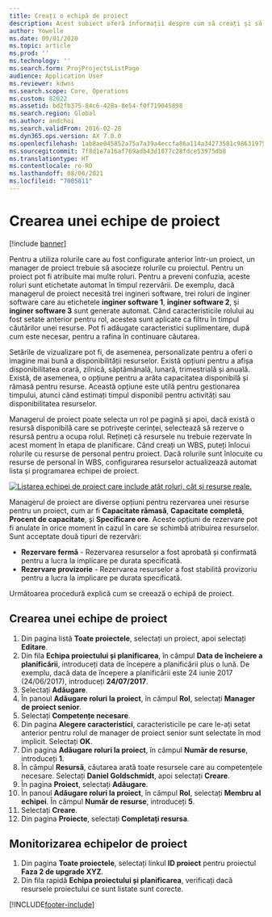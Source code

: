 ```yaml
---
title: Creați o echipă de proiect
description: Acest subiect oferă informații despre cum să creați și să gestionați echipe de proiect.
author: Yowelle
ms.date: 09/01/2020
ms.topic: article
ms.prod: ''
ms.technology: ''
ms.search.form: ProjProjectsListPage
audience: Application User
ms.reviewer: kdwns
ms.search.scope: Core, Operations
ms.custom: 82022
ms.assetid: bd2fb375-84c6-428a-8e54-f0f719045898
ms.search.region: Global
ms.author: andchoi
ms.search.validFrom: 2016-02-28
ms.dyn365.ops.version: AX 7.0.0
ms.openlocfilehash: 1ab8ae045852a75a7a39a4eccfa86a114a34273581c98631975bcbfac5a7a343
ms.sourcegitcommit: 7f8d1e7a16af769adb43d1877c28fdce53975db8
ms.translationtype: HT
ms.contentlocale: ro-RO
ms.lasthandoff: 08/06/2021
ms.locfileid: "7005811"
---
```

# <a name="create-a-project-team"></a>Crearea unei echipe de proiect

[!include [banner](../includes/banner.md)]

Pentru a utiliza rolurile care au fost configurate anterior într-un proiect, un manager de proiect trebuie să asocieze rolurile cu proiectul. Pentru un proiect pot fi atribuite mai multe roluri. Pentru a preveni confuzia, aceste roluri sunt etichetate automat în timpul rezervării. De exemplu, dacă managerul de proiect necesită trei ingineri software, trei roluri de inginer software care au etichetele **inginer software 1**, **inginer software 2**, și **inginer software 3** sunt generate automat. Când caracteristicile rolului au fost setate anterior pentru rol, acestea sunt aplicate ca filtru în timpul căutărilor unei resurse. Pot fi adăugate caracteristici suplimentare, după cum este necesar, pentru a rafina în continuare căutarea.

Setările de vizualizare pot fi, de asemenea, personalizate pentru a oferi o imagine mai bună a disponibilității resurselor. Există opțiuni pentru a afișa disponibilitatea orară, zilnică, săptămânală, lunară, trimestrială și anuală. Există, de asemenea, o opțiune pentru a arăta capacitatea disponibilă și rămasă pentru resurse. Această opțiune este utilă pentru gestionarea timpului, atunci când estimați timpul disponibil pentru activități sau disponibilitatea resurselor.

Managerul de proiect poate selecta un rol pe pagină și apoi, dacă există o resursă disponibilă care se potrivește cerinței, selectează să rezerve o resursă pentru a ocupa rolul. Rețineți că resursele nu trebuie rezervate în acest moment în etapa de planificare. Când creați un WBS, puteți înlocui rolurile cu resurse de personal pentru proiect. Dacă rolurile sunt înlocuite cu resurse de personal în WBS, configurarea resurselor actualizează automat lista și programarea echipei de proiect.

[![Listarea echipei de proiect care include atât roluri, cât și resurse reale.](./media/projectresourcing03-1024x368.jpg)](./media/projectresourcing03.jpg) 

Managerul de proiect are diverse opțiuni pentru rezervarea unei resurse pentru un proiect, cum ar fi **Capacitate rămasă**, **Capacitate completă**, **Procent de capacitate**, și **Specificare ore**. Aceste opțiuni de rezervare pot fi anulate în orice moment în cazul în care se schimbă atribuirea resurselor. Sunt acceptate două tipuri de rezervări:

- **Rezervare fermă** - Rezervarea resurselor a fost aprobată și confirmată pentru a lucra la implicare pe durata specificată.
- **Rezervare provizorie** - Rezervarea resurselor a fost stabilită provizoriu pentru a lucra la implicare pe durata specificată.

Următoarea procedură explică cum se creează o echipă de proiect.

## <a name="create-a-project-team"></a>Crearea unei echipe de proiect

1. Din pagina listă **Toate proiectele**, selectați un proiect, apoi selectați **Editare**.
2. Din fila **Echipa proiectului și planificarea**, în câmpul **Data de încheiere a planificării**, introduceți data de începere a planificării plus o lună. De exemplu, dacă data de începere a planificării este 24 iunie 2017 (24/06/2017), introduceți **24/07/2017**.
3. Selectați **Adăugare**.
4. În panoul **Adăugare roluri la proiect**, în câmpul **Rol**, selectați **Manager de proiect senior**.
5. Selectați **Competențe necesare**.
6. Din pagina **Alegere caracteristici**, caracteristicile pe care le-ați setat anterior pentru rolul de manager de proiect senior sunt selectate în mod implicit. Selectați **OK**.
7. Din pagina **Adăugare roluri la proiect**, în câmpul **Număr de resurse**, introduceți **1**.
8. În câmpul **Resursă**, căutarea arată toate resursele care au competențele necesare. Selectați **Daniel Goldschmidt**, apoi selectați **Creare**.
9. În pagina **Proiect**, selectați **Adăugare**.
10. În panoul **Adăugare roluri la proiect**, în câmpul **Rol**, selectați **Membru al echipei**. În câmpul **Număr de resurse**, introduceți **5**.
11. Selectați **Creare**.
12. Din pagina **Proiecte**, selectați **Completați resursa**.

## <a name="monitor-project-teams"></a>Monitorizarea echipelor de proiect
1. Din pagina **Toate proiectele**, selectați linkul **ID proiect** pentru proiectul **Faza 2 de upgrade XYZ**.
2. Din fila rapidă **Echipa proiectului și planificarea**, verificați dacă resursele proiectului ce sunt listate sunt corecte.


[!INCLUDE[footer-include](../includes/footer-banner.md)]